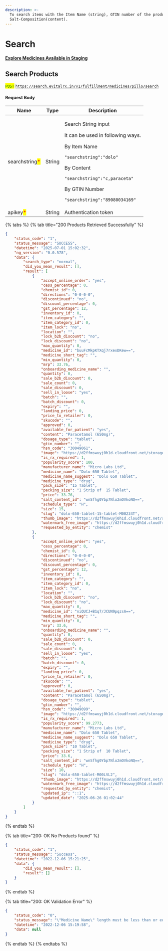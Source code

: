 ```yaml
---
description: >-
  To search items with the Item Name (string), GTIN number of the product, or
  Salt-Composition(content).
---
```


# Search

#### [Explore Medicines Available in Staging](../../getting-started-with-evitalrx.md#explore-medicines-available-in-staging)

## Search Products

<mark style="color:green;">`POST`</mark> [`https://search.evitalrx.in/v1/fulfillment/medicines/pillo/search`](https://search.evitalrx.in/v1/fulfillment/medicines/pillo/search)&#x20;

#### Request Body

| Name                                           | Type   | Description                                                                                                                                                                                                                                                                       |
| ---------------------------------------------- | ------ | --------------------------------------------------------------------------------------------------------------------------------------------------------------------------------------------------------------------------------------------------------------------------------- |
| searchstring<mark style="color:red;">\*</mark> | String | <p>Search String input</p><p>It can be used in following ways.</p><p>By Item Name</p><p><code>"searchstring":"dolo"</code></p><p></p><p>By Content</p><p><code>"searchstring":"c,paraceta"</code></p><p></p><p>By GTIN Number</p><p><code>"searchstring":"89080034169"</code></p> |
| apikey<mark style="color:red;">\*</mark>       | String | Authentication token                                                                                                                                                                                                                                                              |

{% tabs %}
{% tab title="200 Products Retrieved Successfully" %}
```json
{
    "status_code": "1",
    "status_message": "SUCCESS",
    "datetime": "2025-07-01 15:02:32",
    "ng_version": "0.0.578",
    "data": {
        "search_type": "normal",
        "did_you_mean_result": [],
        "result": [
            {
                "accept_online_order": "yes",
                "cess_percentage": 0,
                "chemist_id": 0,
                "directions": "0-0-0-0",
                "discontinued": "no",
                "discount_percentage": 0,
                "gst_percentage": 12,
                "inventory_id": 0,
                "item_category": "",
                "item_category_id": 0,
                "item_lock": "no",
                "location": "",
                "lock_b2b_discount": "no",
                "lock_discount": "no",
                "max_quantity": 0,
                "medicine_id": "buuFcMkpKTXqj7rxexDKew==",
                "medicine_short_tag": "",
                "min_quantity": 0,
                "mrp": 33.76,
                "onboarding_medicine_name": "",
                "quantity": 0,
                "sale_b2b_discount": 0,
                "sale_count": 0,
                "sale_discount": 0,
                "sell_in_loose": "yes",
                "batch": "",
                "batch_discount": 0,
                "expiry": "",
                "landing_price": 0,
                "price_to_retailer": 0,
                "skucode": "",
                "approved": 0,
                "available_for_patient": "yes",
                "content": "Paracetamol (650mg)",
                "dosage_type": "tablet",
                "gtin_number": "",
                "hsn_code": "30049061",
                "image": "https://d2ffmswuyj0h1d.cloudfront.net/storage/medicines/676fcd36f12eb.jpg",
                "is_rx_required": 1,
                "popularity_score": 100,
                "manufacturer_name": "Micro Labs Ltd",
                "medicine_name": "Dolo 650 Tablet",
                "medicine_name_suggest": "Dolo 650 Tablet",
                "medicine_type": "drug",
                "pack_size": "15 Tablet",
                "packing_size": "1 Strip of  15 Tablet",
                "price": 33.76,
                "salt_content_id": "wnSfhg0Ybp7Nlo2mOVkoNQ==",
                "schedule_type": "H",
                "size": 15,
                "slug": "dolo-650-tablet-15-tablet-M00234T",
                "thumb_image": "https://d2ffmswuyj0h1d.cloudfront.net/storage/medicines/thumb/676fcd36f12eb.jpg",
                "watermark_free_image": "https://d2ffmswuyj0h1d.cloudfront.net/storage/itemoriginalcopy/medicines/676fcd36f12eb.jpg",
                "requested_by_entity": "chemist"
            },
            {
                "accept_online_order": "yes",
                "cess_percentage": 0,
                "chemist_id": 0,
                "directions": "0-0-0-0",
                "discontinued": "no",
                "discount_percentage": 0,
                "gst_percentage": 12,
                "inventory_id": 0,
                "item_category": "",
                "item_category_id": 0,
                "item_lock": "no",
                "location": "",
                "lock_b2b_discount": "no",
                "lock_discount": "no",
                "max_quantity": 0,
                "medicine_id": "niQUCJ+B1q7/JCUN9pqzsA==",
                "medicine_short_tag": "",
                "min_quantity": 0,
                "mrp": 33.6,
                "onboarding_medicine_name": "",
                "quantity": 0,
                "sale_b2b_discount": 0,
                "sale_count": 0,
                "sale_discount": 0,
                "sell_in_loose": "yes",
                "batch": "",
                "batch_discount": 0,
                "expiry": "",
                "landing_price": 0,
                "price_to_retailer": 0,
                "skucode": "",
                "approved": 0,
                "available_for_patient": "yes",
                "content": "Paracetamol (650mg)",
                "dosage_type": "tablet",
                "gtin_number": "",
                "hsn_code": "30049099",
                "image": "https://d2ffmswuyj0h1d.cloudfront.net/storage/medicines/50ef1e84-2740-11f0-8097-0242ac140002.jpg",
                "is_rx_required": 1,
                "popularity_score": 99.2773,
                "manufacturer_name": "Micro Labs Ltd",
                "medicine_name": "Dolo 650 Tablet",
                "medicine_name_suggest": "Dolo 650 Tablet",
                "medicine_type": "drug",
                "pack_size": "10 Tablet",
                "packing_size": "1 Strip of  10 Tablet",
                "price": 33.6,
                "salt_content_id": "wnSfhg0Ybp7Nlo2mOVkoNQ==",
                "schedule_type": "H",
                "size": 10,
                "slug": "dolo-650-tablet-M00LVL2",
                "thumb_image": "https://d2ffmswuyj0h1d.cloudfront.net/storage/medicines/thumb/50ef1e84-2740-11f0-8097-0242ac140002.jpg",
                "watermark_free_image": "https://d2ffmswuyj0h1d.cloudfront.net/storage/itemoriginalcopy/medicines/50ef1e84-2740-11f0-8097-0242ac140002.jpg",
                "requested_by_entity": "chemist",
                "updated_ip": "::1",
                "updated_date": "2025-06-26 01:02:44"
            }
        ]
    }
}
```
{% endtab %}

{% tab title="200: OK No Products found" %}
```json
{
    "status_code": "1",
    "status_message": "Success",
    "datetime": "2022-12-06 15:21:25",
    "data": {
        "did_you_mean_result": [],
        "result": []
    }
}
```
{% endtab %}

{% tab title="200: OK Validation Error" %}
```json
{
    "status_code": "0",
    "status_message": "\"Medicine Name\" length must be less than or equal to 20 characters long",
    "datetime": "2022-12-06 15:19:58",
    "data": null
}
```
{% endtab %}
{% endtabs %}

